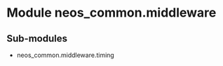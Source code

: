 Module neos_common.middleware
=============================

Sub-modules
-----------
* neos_common.middleware.timing